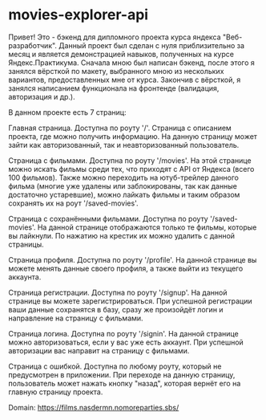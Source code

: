 # movies-explorer-api

Привет! Это - бэкенд для дипломного проекта курса яндекса "Веб-разработчик". Данный проект был сделан с нуля приблизительно за месяц и является демонстрацией навыков, полученных на курсе Яндекс.Практикума. Сначала мною был написан бэкенд, после этого я занялся вёрсткой по макету, выбранного мною из нескольких вариантов, предоставленных мне от курса. Закончив с вёрсткой, я занялся написанием функционала на фронтенде (валидация, авторизация и др.).

В данном проекте есть 7 страниц:

Главная страница. Доступна по роуту '/'. Страница с описанием проекта, где можно получить информацию. На данную страницу может зайти как авторизованный, так и неавторизованный пользователь.

Страница с фильмами. Доступна по роуту '/movies'. На этой странице можно искать фильмы среди тех, что приходят с API от Яндекса (всего 100 фильмов). Также можно переходить на ютуб-трейлер данного фильма (многие уже удалены или заблокированы, так как данные достаточно устаревшие), можно лайкать фильмы и таким образом сохранять их на роут '/saved-movies'.

Страница с сохранёнными фильмами. Доступна по роуту '/saved-movies'. На данной странице отображаются только те фильмы, которые вы лайкнули. По нажатию на крестик их можно удалить с данной страницы.

Страница профиля. Доступна по роуту '/profile'. На данной странице вы можете менять данные своего профиля, а также выйти из текущего аккаунта.

Страница регистрации. Доступна по роуту '/signup'. На данной странице вы можете зарегистрироваться. При успешной регистрации ваши данные сохранятся в базу, сразу же произойдёт логин и направление на страницу с фильмами.

Страница логина. Доступна по роуту '/signin'. На данной странице можно авторизоваться, если у вас уже есть аккаунт. При успешной авторизации вас направит на страницу с фильмами.

Страница с ошибкой. Доступна по любому роуту, который не предусмотрен в приложении. При переходе на данную страницу, пользователь может нажать кнопку "назад", которая вернёт его на главную страницу проекта.

Domain: https://films.nasdermn.nomoreparties.sbs/
